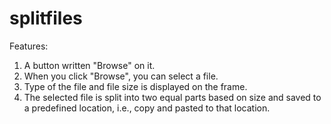 # splitfiles


Features:
1. A button written "Browse" on it.
2. When you click "Browse", you can select a file.
3. Type of the file and file size is displayed on the frame.
4. The selected file is split into two equal parts based on size and saved to a predefined location, i.e., copy and pasted to that location.
